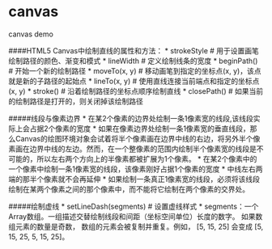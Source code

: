 # canvas
canvas demo


####HTML5 Canvas中绘制直线的属性和方法：
    * strokeStyle       # 用于设置画笔绘制路径的颜色、渐变和模式
    * lineWidth         # 定义绘制线条的宽度
    * beginPath()       # 开始一个新的绘制路径
    * moveTo(x, y)      # 移动画笔到指定的坐标点(x, y)，该点就是新的子路径的起始点
    * lineTo(x, y)      # 使用直线连接当前端点和指定的坐标点(x, y)
    * stroke()          # 沿着绘制路径的坐标点顺序绘制直线
    * closePath()       # 如果当前的绘制路径是打开的，则关闭掉该绘制路径


#####线段与像素边界
	* 在某2个像素的边界处绘制一条1像素宽的线段,该线段实际上会占据2个像素的宽度
		* 如果在像素边界处绘制一条1像素宽的垂直线段，那么Canvas的绘图环境对象会试着将半个像素画在边界中线的右边，将另外半个像素画在边界中线的左边。然而，在一个整像素的范围内绘制半个像素宽的线段是不可能的，所以左右两个方向上的半像素都被扩展为1个像素。
	* 在某2个像素中的一个像素中绘制一条1像素宽的线段，该像素刚好占据1个像素的宽度
		* 中线左右两端的那半个像素就不会再延伸
	* 如果绘制一条真正1像素宽的线段，必须将该线段绘制在某两个像素之间的那个像素中，而不能将它绘制在两个像素的交界处。

#####绘制虚线
	* setLineDash(segments) 	# 设置虚线样式
		* segments：一个Array数组。一组描述交替绘制线段和间距（坐标空间单位）长度的数字。 如果数组元素的数量是奇数， 数组的元素会被复制并重复。例如， [5, 15, 25] 会变成 [5, 15, 25, 5, 15, 25]。
